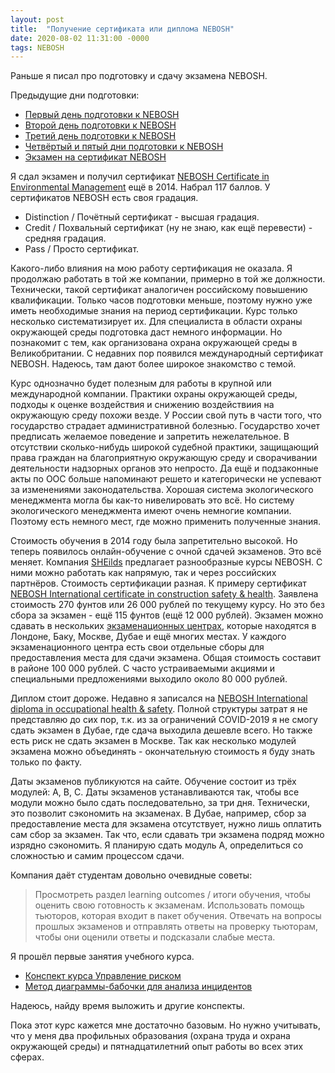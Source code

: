 ```yaml
---
layout: post
title:  "Получение сертификата или диплома NEBOSH"
date: 2020-08-02 11:31:00 -0000
tags: NEBOSH
---
```


Раньше я писал про подготовку и сдачу экзамена NEBOSH. 

Предыдущие дни подготовки:

- [Первый день подготовки к NEBOSH](/blog/2014/nebosh-day1)
- [Второй день подготовки к NEBOSH](/blog/2014/nebosh-day2)
- [Третий день подготовки к NEBOSH](/blog/2014/nebosh-day3)
- [Четвёртый и пятый дни подготовки к NEBOSH](/blog/2014/nebosh-day45)
- [Экзамен на сертификат NEBOSH](/blog/2014/nebosh-exam)

Я сдал экзамен и получил сертификат [NEBOSH Certificate in Environmental Management](https://www.nebosh.org.uk/qualifications/certificate-in-environmental-management/) ещё в 2014. Набрал 117 баллов. У сертификатов NEBOSH есть своя градация.

- Distinction / Почётный сертификат - высшая градация.
- Credit / Похвальный сертификат (ну не знаю, как ещё перевести) - средняя градация.
- Pass / Просто сертификат.

Какого-либо влияния на мою работу сертификация не оказала. Я продолжаю работать в той же компании, примерно в той же должности. Технически, такой сертификат аналогичен российскому повышению квалификации. Только часов подготовки меньше, поэтому нужно уже иметь необходимые знания на период сертификации. Курс только несколько систематизирует их. Для специалиста в области охраны окружающей среды подготовка даст немного информации. Но познакомит с тем, как организована охрана окружающей среды в Великобритании. С недавних пор появился международный сертификат NEBOSH. Надеюсь, там дают более широкое знакомство с темой. 

Курс однозначно будет полезным для работы в крупной или международной компании. Практики охраны окружающей среды, подходы к оценке воздействия и снижению воздействиия на окружающую среду похожи везде. У России свой путь в части того, что государство страдает административной болезнью. Государство хочет предписать желаемое поведение и запретить нежелательное. В отсутствии сколько-нибудь широкой судебной практики, защищающий права граждан на благоприятную окружающую среду и сворачивании деятельности надзорных органов это непросто. Да ещё и подзаконные акты по ООС больше напоминают решето и категорически не успевают за изменениями законодательства. Хорошая система экологического менеджмента могла бы как-то нивелировать это всё. Но систему экологического менеджмента имеют очень немногие компании. Поэтому есть немного мест, где можно применить полученные знания.

Стоимость обучения в 2014 году была запретительно высокой. Но теперь появилось онлайн-обучение с очной сдачей экзаменов. Это всё меняет. Компания [SHEilds](https://www.sheilds.org/nebosh/) предлагает разнообразные курсы NEBOSH. С ними можно работать как напрямую, так и через российских партнёров. Стоимость сертификации разная. К примеру сертификат [NEBOSH International certificate in construction safety & health](https://www.sheilds.org/nebosh-international-construction-certificate/). Заявлена стоимость 270 фунтов или 26 000 рублей по текущему курсу. Но это без сбора за экзамен - ещё 115 фунтов (ещё 12 000 рублей). Экзамен можно сдавать в нескольких [экзаменационных центрах](https://www.sheilds.org/exam-locations/), которые находятся в Лондоне, Баку, Москве, Дубае и ещё многих местах. У каждого экзаменационного центра есть свои отдельные сборы для предоставления места для сдачи экзамена. Общая стоимость составит в районе 100 000 рублей. С часто устраиваемыми акциями и специальными предложениями выходило около 80 000 рублей.

Диплом стоит дороже. Недавно я записался на [NEBOSH International diploma in occupational health & safety](https://www.sheilds.org/nebosh-international-diploma/). Полной структуры затрат я не представляю до сих пор, т.к. из за ограничений COVID-2019 я не смогу сдать экзамен в Дубае, где сдача выходила дешевле всего. Но также есть риск не сдать экзамен в Москве. Так как несколько модулей экзамена можно объединять - окончательную стоимость я буду знать только по факту.

Даты экзаменов публикуются на сайте. Обучение состоит из трёх модулей: A, B, C. Даты экзаменов устанавливаются так, чтобы все модули можно было сдать последовательно, за три дня. Технически, это позволит сэкономить на экзаменах. В Дубае, например,  сбор за предоставление места для экзамена отсутствует, нужно лишь оплатить сам сбор за экзамен. Так что, если сдавать три экзамена подряд можно изрядно сэкономить. Я планирую сдать модуль А, определиться со сложностью и самим процессом сдачи. 

Компания даёт студентам довольно очевидные советы:

> Просмотреть раздел learning outcomes / итоги обучения, чтобы оценить свою готовность к экзаменам. Использовать помощь тьюторов, которая входит в пакет обучения. Отвечать на вопросы прошлых экзаменов и отправлять ответы на проверку тьюторам, чтобы они оценили ответы и подсказали слабые места. 

Я прошёл первые занятия учебного курса. 

- [Конспект курса Управление риском](/blog/2020/risk-management)
- [Метод диаграммы-бабочки для анализа инцидентов](/blog/2020/bowtie-analysis)

Надеюсь, найду время выложить и другие конспекты.

Пока этот курс кажется мне достаточно базовым. Но нужно учитывать, что у меня два профильных образования (охрана труда и охрана окружающей среды) и пятнадцатилетний опыт работы во всех этих сферах.